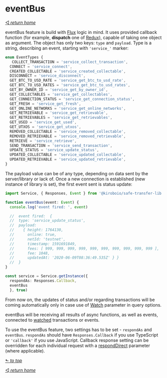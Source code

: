 # eventBus
[◅ _return home_](api.md#api-documentation)

eventBus feature is build with  [Flux](https://facebook.github.io/flux/docs/dispatcher) logic in mind. It uses provided callback function (for example, __dispatch__ one of [Redux](https://redux.js.org/api/store#dispatchaction)), capable of taking one object as argument. The object has only two keys: ```type``` and ```payload```. Type is a string, describing an event, starting with ```'service_'``` marker:

```TypeScript
enum EventTypes {
   COLLECT_TRANSACTION = 'service_collect_transaction',
  CONNECT = 'service_connect',
  CREATED_COLLECTABLE = 'service_created_collectable',
  DISCONNECT = 'service_disconnect',
  GET_BTC_TO_USD_RATE = 'service_get_btc_to_usd_rate',
  GET_BTC_TO_USD_RATES = 'service_get_btc_to_usd_rates',
  GET_BY_OWNER_ID = 'service_get_by_owner_id',
  GET_COLLECTABLES = 'service_get_collectables',
  GET_CONNECTION_STATUS = 'service_get_connection_status',
  GET_FRESH = 'service_get_fresh',
  GET_ONLINE_NETWORKS = 'service_get_online_networks',
  GET_RETRIEVABLE = 'service_get_retrievable',
  GET_RETRIEVABLES = 'service_get_retrievables',
  GET_USED = 'service_get_used',
  GET_UTXOS = 'service_get_utxos',
  REMOVED_COLLECTABLE = 'service_removed_collectable',
  REMOVED_RETRIEVABLE = 'service_removed_retrievable',
  RETRIEVE = 'service_retrieve',
  SEND_TRANSACTION = 'service_send_transaction',
  UPDATE_STATUS = 'service_update_status',
  UPDATED_COLLECTABLE = 'service_updated_collectable',
  UPDATED_RETRIEVABLE = 'service_updated_retrievable',
}

```
The payload value can be of any type, depending on data sent by the server/library or lack of. Once a new connection is established (new instance of library is set), the first event sent is status update:

```TypeScript
import Service, { Responses, Event } from '@kiroboio/safe-transfer-lib'

function eventBus(event: Event) {
  console.log('event fired: ', event)

  //  event fired:  {
  //  type: 'service_update_status',
  //  payload:
  //    { height: 1764130,
  //      online: true,
  //      netId: 'testnet',
  //      timestamp: 1591691849,
  //      fees: [ 999, 999, 999, 999, 999, 999, 999, 999, 999, 999 ],
  //      fee: 1048,
  //      updatedAt: '2020-06-09T08:36:49.535Z' } }
  //  }
}

const service = Service.getInstance({
  respondAs: Responses.Callback,
  eventBus
  }, true)

```
From now on, the updates of status and/or regarding transactions will be coming automatically only in case use of [Watch](query_options.md#watch) parameter in query options.

eventBus will be receiving all results of async functions, as well as events, connected to [watched](query_options.md#watch) transactions or events.

To use the eventBus feature, two settings has to be set - ```respondAs``` and ```eventBus```. ```respondAs``` should have ```Responses.Callback``` if you use TypeScript or ```'callback'``` if you use JavaScript. Callback response setting can be overridden for each individual request with a [respondDirect](query_options.md#respondDirect) parameter (where applicable).

[⬑ _to top_](#eventbus)

[◅ _return home_](api.md#api-documentation)